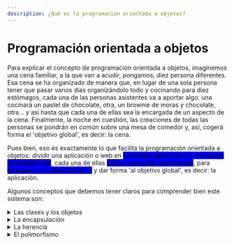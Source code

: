 ```yaml
---
description: ¿Qué es la programación orientada a objetos?
---
```


# Programación orientada a objetos

Para explicar el concepto de programación orientada a objetos, imaginemos una cena familiar, a la que van a acudir, pongamos, diez persona diferentes. Esa cena se ha organizado de manera que, en lugar de una sola persona tener que pasar varios días organizándolo todo y cocinando para diez estómagos, cada una de las personas asistentes va a aportar algo: una  cocinará un pastel de chocolate, otra, un brownie de moras y chocolate, otra... y así hasta que cada una de ellas sea la encargada de un aspecto de la cena. Finalmente, la noche en cuestión, las creaciones de todas las personas se pondrán en común sobre una mesa de comedor y, así, cogerá forma el 'objetivo global', es decir: la cena.

Pues bien, eso es exactamente lo que facilita la programación orientada a objetos: dividir una aplicación o web en <mark style="background-color:blue;">diferentes agrupaciones de código (componentes)</mark>, cada una de ellas <mark style="background-color:blue;">con un cometido determinado</mark>, para <mark style="background-color:blue;">después interconectarlo todo</mark> y dar forma 'al objetivo global', es decir: la aplicación.

Algunos conceptos que debemos tener claros para comprender bien este sistema son:

<details>

<summary>Las clases y los objetos</summary>

Son una especie de plantillas genéricas que usamos para crear nuestros objetos: unas instrucciones que definen el comportamiento general que mantendrán los objetos que forman parte de esa clase.

Por ejemplo:

```
class Literatura {

    constructor(titulo, nombre) {
    
        this.titulo = titulo; --> propiedades
        this.nombre = nombre;
    }
    
    presentacion() { --> método
        console.log(`${this.nombre} ha escrito ${this.titulo}`);
    }
}

const terror = new Literatura('Casas Vacías', 'Brenda Navarro'); --> instancia

terror.presentacion(); --> resultado --> "Brenda Navarro ha escrito Casas Vacías"
        
```

En este ejemplo hemos utilizado la <mark style="background-color:orange;">palabra clave</mark> <mark style="background-color:orange;"></mark>_<mark style="background-color:orange;">class</mark>_ para declarar la clase Literatura. Dentro de ella nos encontramos con un <mark style="background-color:orange;">constructor</mark>, que se pondrá en marcha de manera automática cada vez que creemos una nueva instancia de la clase (ejecutará las instrucciones sobre qué atributos debe tener esa nueva instancia). Después, tenemos las <mark style="background-color:orange;">propiedades</mark> (las variables que contienen los datos), los <mark style="background-color:orange;">métodos</mark> (las funciones que delimitan cómo un objeto se va a comportar), y, finalmente, las <mark style="background-color:orange;">instancias</mark> (los objetos creados en esa clase).

En conclusión, la plantilla o el molde Literatura define un comportamiento según el que almacena un título literario y un nombre y junta ambos datos en la acción de devolvernos la  cadena 'nombre ha escrito título'. De modo que, cada vez que creemos un nuevo objeto, este comportamiento se activará.

</details>

<details>

<summary>La encapsulación</summary>

Visualiza la cerradura de tu puerta de entrada. Diariamente, tú coges la llave de tu casa, la introduces en la cerradura, y giras, a un lado para abrirla, o al otro para cerrarla. Lo que no ves son los engranajes internos que posibilitan, por una parte, que puedas generar esa acción y, por otra parte, que si alguien intenta 'internarse ilícitamente' en tu puerta con otra llave, no pueda hacerlo.&#x20;

La encapsulación es algo similar; por una parte, reúne las propiedades y métodos que forman parte de una clase, y, por otro lado, protege el funcionamiento interno del sistema y esconde su complejidad permitiendo que desde fuera solamente se pueda acceder a una 'punta de iceberg' de todo lo que lo compone, a través de lo que llamaríamos la interfaz de usuario.

<figure><img src="https://marcuscode.com/static_content/media/00/00/00/35/xOs7G5sR_1000.jpg" alt=""><figcaption></figcaption></figure>

</details>

<details>

<summary>La herencia</summary>



</details>

<details>

<summary>El polimorfismo</summary>



</details>
